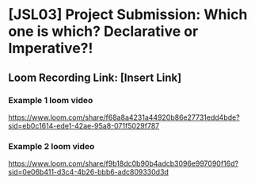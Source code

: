 # [JSL03] Project Submission: Which one is which? Declarative or Imperative?!

## Loom Recording Link: [Insert Link]

### Example 1 loom video
https://www.loom.com/share/f68a8a4231a44920b86e27731edd4bde?sid=eb0c1614-ede1-42ae-95a8-071f5029f787

### Example 2 loom video
https://www.loom.com/share/f9b18dc0b90b4adcb3096e997090f16d?sid=0e06b411-d3c4-4b26-bbb6-adc809330d3d

